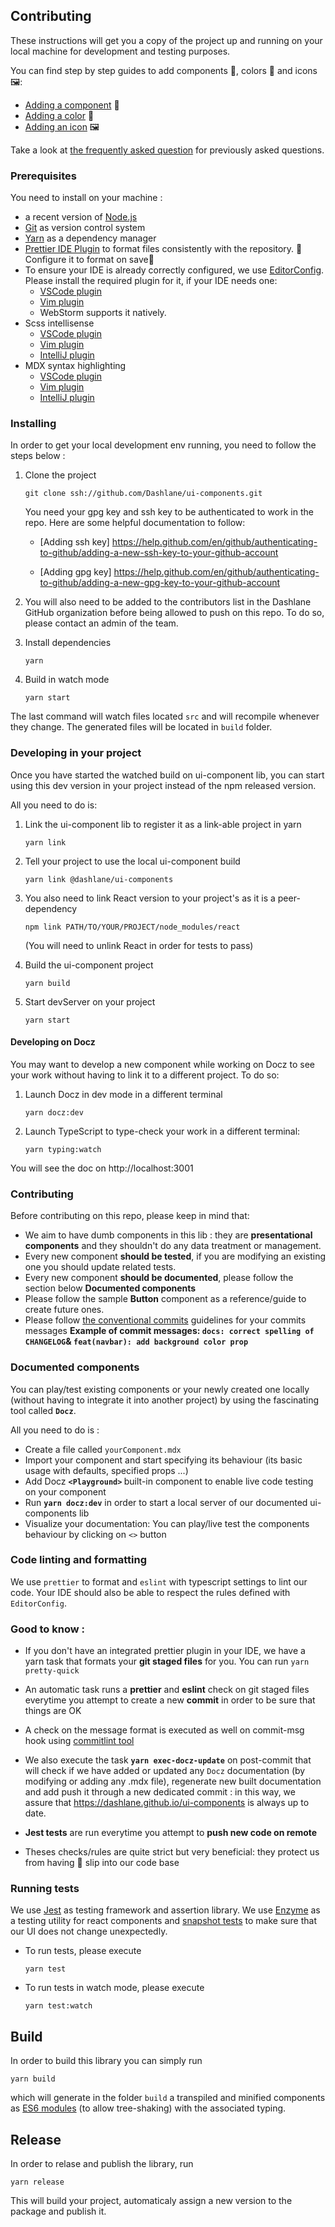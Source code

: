 ## Contributing

These instructions will get you a copy of the project up and running on your local machine for development and testing purposes.

You can find step by step guides to add components 🧱, colors 🎨 and icons 🖼:

- [Adding a component](./documentation/COMPONENT_STEPBYSTEPGUIDE.md) 🧱
- [Adding a color](./documentation/COLOR_STEPBYSTEP.md) 🎨
- [Adding an icon](./documentation/ICON_STEPBYSTEP.md) 🖼

Take a look at [the frequently asked question](./documentation/FAQ.md) for previously asked questions.

### Prerequisites

You need to install on your machine :

- a recent version of [Node.js](https://nodejs.org/)
- [Git](https://git-scm.com/book/en/v2/Getting-Started-Installing-Git) as version control system
- [Yarn](https://yarnpkg.com/lang/en/docs/install/#mac-stable) as a dependency manager
- [Prettier IDE Plugin](https://prettier.io/docs/en/editors.html) to format files consistently with the repository. 🙏Configure it to format on save🙏
- To ensure your IDE is already correctly configured, we use [EditorConfig](https://editorconfig.org/). Please install the required plugin for it, if your IDE needs one:
  - [VSCode plugin](https://marketplace.visualstudio.com/items?itemName=EditorConfig.EditorConfig)
  - [Vim plugin](https://github.com/editorconfig/editorconfig-vim)
  - WebStorm supports it natively.
- Scss intellisense
  - [VSCode plugin](https://marketplace.visualstudio.com/items?itemName=mrmlnc.vscode-scss)
  - [Vim plugin](https://github.com/cakebaker/scss-syntax.vim)
  - [IntelliJ plugin](https://plugins.jetbrains.com/plugin/7530-scss-lint)
- MDX syntax highlighting
  - [VSCode plugin](https://marketplace.visualstudio.com/items?itemName=silvenon.mdx)
  - [Vim plugin](https://github.com/findango/vim-mdx)
  - [IntelliJ plugin](https://youtrack.jetbrains.com/issue/WEB-32599)

### Installing

In order to get your local development env running, you need to follow the steps below :

1. Clone the project

   ```
   git clone ssh://github.com/Dashlane/ui-components.git
   ```
   You need your gpg key and ssh key to be authenticated to work in the repo. Here are some helpful documentation to follow:

   - [Adding ssh key] https://help.github.com/en/github/authenticating-to-github/adding-a-new-ssh-key-to-your-github-account

   - [Adding gpg key] https://help.github.com/en/github/authenticating-to-github/adding-a-new-gpg-key-to-your-github-account

2. You will also need to be added to the contributors list in the Dashlane GitHub organization before being allowed to push on this repo. To do so, please contact an admin of the team.

3. Install dependencies

   ```
   yarn
   ```

4. Build in watch mode

   ```
   yarn start
   ```

The last command will watch files located `src` and will recompile whenever they change. The generated files will be located in `build` folder.

### Developing in your project

Once you have started the watched build on ui-component lib, you can start using this dev version in your project instead of the npm released version.

All you need to do is:

1. Link the ui-component lib to register it as a link-able project in yarn

   ```
   yarn link
   ```

2. Tell your project to use the local ui-component build

   ```
   yarn link @dashlane/ui-components
   ```

3. You also need to link React version to your project's as it is a peer-dependency
   ```
   npm link PATH/TO/YOUR/PROJECT/node_modules/react
   ```
   (You will need to unlink React in order for tests to pass)

4) Build the ui-component project

   ```
   yarn build
   ```

5) Start devServer on your project
   ```
   yarn start
   ```

#### Developing on Docz

You may want to develop a new component while working on Docz to see your work without having to link
it to a different project. To do so:

1. Launch Docz in dev mode in a different terminal

   ```
   yarn docz:dev
   ```

2. Launch TypeScript to type-check your work in a different terminal:
   ```
   yarn typing:watch
   ```

You will see the doc on http://localhost:3001

### Contributing

Before contributing on this repo, please keep in mind that:

- We aim to have dumb components in this lib : they are <strong>presentational components</strong> and they shouldn't do any data treatment or management.
- Every new component <strong>should be tested</strong>, if you are modifying an existing one you should update related tests.
- Every new component <strong>should be documented</strong>, please follow the section below <strong>Documented components</strong>
- Please follow the sample <strong>Button</strong> component as a reference/guide to create future ones.
- Please follow [the conventional commits](https://www.conventionalcommits.org/en/v1.0.0-beta.2/) guidelines for your commits messages <strong>Example of commit messages: `docs: correct spelling of CHANGELOG`& `feat(navbar): add background color prop`</strong>

### Documented components

You can play/test existing components or your newly created one locally (without having to integrate it into another project) by using the fascinating tool called <strong>`Docz`</strong>.

All you need to do is :

- Create a file called `yourComponent.mdx`
- Import your component and start specifying its behaviour (its basic usage with defaults, specified props ...)
- Add Docz <strong> `<Playground>` </strong> built-in component to enable live code testing on your component
- Run <strong>`yarn docz:dev`</strong> in order to start a local server of our documented ui-components lib
- Visualize your documentation: You can play/live test the components behaviour by clicking on `<>` button

### Code linting and formatting

We use `prettier` to format and `eslint` with typescript settings to lint our code. Your IDE should also be able to respect the rules defined with `EditorConfig`.

### Good to know :

- If you don't have an integrated prettier plugin in your IDE, we have a yarn task that formats your <strong>git staged files</strong> for you. You can run `yarn pretty-quick`

- An automatic task runs a <strong>prettier</strong> and <strong>eslint</strong> check on git staged files everytime you attempt to create a new <strong>commit</strong> in order to be sure that things are OK

- A check on the message format is executed as well on commit-msg hook using [commitlint tool](https://github.com/conventional-changelog/commitlint)

- We also execute the task <strong>`yarn exec-docz-update`</strong> on post-commit that will check if we have added or updated any `Docz` documentation (by modifying or adding any .mdx file), regenerate new built documentation and add push it through a new dedicated commit : in this way, we assure that https://dashlane.github.io/ui-components is always up to date.

- <strong>Jest tests</strong> are run everytime you attempt to <strong>push new code on remote</strong>

- Theses checks/rules are quite strict but very beneficial: they protect us from having :poop: slip into our code base

### Running tests

We use [Jest](https://jestjs.io/) as testing framework and assertion library. We use [Enzyme](https://airbnb.io/enzyme/) as a testing utility for react components and [snapshot tests](https://jestjs.io/docs/en/snapshot-testing) to make sure that our UI does not change unexpectedly.

- To run tests, please execute

  ```
  yarn test
  ```

- To run tests in watch mode, please execute

  ```
  yarn test:watch
  ```

## Build

In order to build this library you can simply run

```
yarn build
```

which will generate in the folder `build` a transpiled and minified components as [ES6 modules](https://rollupjs.org/guide/en/#es-module-syntax) (to allow tree-shaking) with the associated typing.

## Release

In order to relase and publish the library, run

```
yarn release
```

This will build your project, automaticaly assign a new version to the package and publish it.
